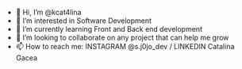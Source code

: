 - 👋 Hi, I’m @kcat4lina
- 👀 I’m interested in Software Development
- 🌱 I’m currently learning Front and Back end development
- 💞️ I’m looking to collaborate on any project that can help me grow
- 📫 How to reach me: INSTAGRAM @s.j0jo_dev / LINKEDIN Catalina Gacea

<!---
kcat4lina/kcat4lina is a ✨ special ✨ repository because its `README.md` (this file) appears on your GitHub profile.
You can click the Preview link to take a look at your changes.
--->
